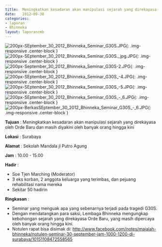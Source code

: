 ```yaml
---	
title: 	Meningkatkan kesadaran akan manipulasi sejarah yang direkayasa oleh Orde Baru dan masih diyakini oleh banyak orang hingga kini
date: 	2012-09-30
categories:	
- laporan	
- Bhinneka	
layout: laporancmb	
---	
```

	
![200px-SEptember_30_2012_Bhinneka_Seminar_G30S.JPG](/uploads/200px-SEptember_30_2012_Bhinneka_Seminar_G30S.JPG){: .img-responsive .center-block }	
![200px-SEptember_30_2012_Bhinneka_Seminar_G30S._jpg.JPG](/uploads/200px-SEptember_30_2012_Bhinneka_Seminar_G30S._jpg.JPG){: .img-responsive .center-block }
![200px-September_30_2012_Bhinneka_Seminar_G30S-2.JPG](/uploads/200px-September_30_2012_Bhinneka_Seminar_G30S-2.JPG){: .img-responsive .center-block }
![200px-SEptember_30_2012_Bhinneka_Seminar_G30S_-4.JPG](/uploads/200px-SEptember_30_2012_Bhinneka_Seminar_G30S_-4.JPG){: .img-responsive .center-block }
![200px-SEptember_30_2012_Bhinneka_Seminar_G30S_-5.JPG](/uploads/200px-SEptember_30_2012_Bhinneka_Seminar_G30S_-5.JPG){: .img-responsive .center-block }
![200px-SEptember_30_2012_Bhinneka_Seminar_G30S_-_6.JPG](/uploads/200px-SEptember_30_2012_Bhinneka_Seminar_G30S_-_6.JPG){: .img-responsive .center-block }
![200px-BerkasSEptember_30_2012_Bhinneka_Seminar_G30S_-_6.JPG](/uploads/200px-BerkasSEptember_30_2012_Bhinneka_Seminar_G30S_-_6.JPG){: .img-responsive .center-block }

	
**Tujuan** :	Meningkatkan kesadaran akan manipulasi sejarah yang direkayasa oleh Orde Baru dan masih diyakini oleh banyak orang hingga kini
	
**Lokasi** :	Surabaya
	
**Alamat** : 	Sekolah Mandala jl Putro Agung
	
**Jam** :	10.00 - 15.00
	
**Hadir** :	
*	Soe Tjen Marching (Moderator)
*	3 eks korban, 2 anggota keluarga yang terimbas, dan pejuang rehabilitasi nama mereka
*	Sekitar 50 hadirin

**Ringkasan** :	
*	Seminar yang menguak apa yang sebenarnya terjadi pada tragedi G30S.
*	Dengan mendatangkan para saksi, Lembaga Bhinneka mengungkap kebohongan sejarah yang direkayasa Orde Baru, yang masih dipercaya oleh banyak orang hingga kini.
*	Notulen rapat bisa disimak di: http://www.facebook.com/notes/majalah-bhinneka/notulen-seminar-30-september-jam-1000-1200-di-surabaya/10151108472558565
